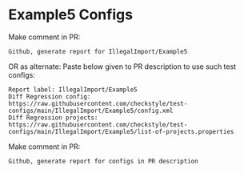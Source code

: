 # Example5 Configs
Make comment in PR:
```
Github, generate report for IllegalImport/Example5
```
OR as alternate:
Paste below given to PR description to use such test configs:
```
Report label: IllegalImport/Example5
Diff Regression config: https://raw.githubusercontent.com/checkstyle/test-configs/main/IllegalImport/Example5/config.xml
Diff Regression projects: https://raw.githubusercontent.com/checkstyle/test-configs/main/IllegalImport/Example5/list-of-projects.properties
```
Make comment in PR:
```
Github, generate report for configs in PR description
```

